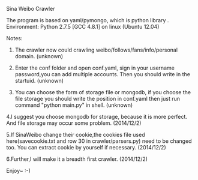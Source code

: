 Sina Weibo Crawler

The program is based on yaml/pymongo, which is python library .
Environment: Python 2.7.5 [GCC 4.8.1] on linux (Ubuntu 12.04)

Notes:

1. The crawler now could crawling weibo/follows/fans/info/personal domain. (unknown)

2. Enter the conf folder and open conf.yaml, sign in your username password,you can add multiple accounts. Then you should write in the startuid. (unknown)

3. You can choose the form of storage file or mongodb, if you choose the file storage you should write the position in conf.yaml then just run command "python main.py" in shell. (unknown)

4.I suggest you choose mongodb for storage, because it is more perfect. And file storage may occur some problem. (2014/12/2)

5.If SinaWeibo change their cookie,the cookies file used here(savecookie.txt and row 30 in crawler/parsers.py) need to be changed too. You can extract cookie by yourself if necessary.  (2014/12/2)

6.Further,I will make it a breadth first crawler.  (2014/12/2)


Enjoy~ :-)

